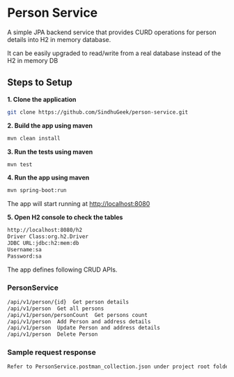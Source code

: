 Person Service
==============

A simple JPA backend service that provides CURD operations for person details into H2 in memory database.

It can be easily upgraded to read/write from a real database instead of the H2 in memory DB

## Steps to Setup

**1. Clone the application**

```bash
git clone https://github.com/SindhuGeek/person-service.git
```

**2. Build the app using maven**

```bash
mvn clean install
```

**3. Run the tests using maven**

```bash
mvn test
```

**4. Run the app using maven**

```bash
mvn spring-boot:run
```
The app will start running at <http://localhost:8080>

**5. Open H2 console to check the tables**

```bash
http://localhost:8080/h2
Driver Class:org.h2.Driver
JDBC URL:jdbc:h2:mem:db
Username:sa
Password:sa
```

The app defines following CRUD APIs.

### PersonService


```bash
/api/v1/person/{id}  Get person details
/api/v1/person  Get all persons 
/api/v1/person/personCount  Get persons count
/api/v1/person  Add Person and address details
/api/v1/person  Update Person and address details 
/api/v1/person  Delete Person

```

### Sample request response

```bash
Refer to PersonService.postman_collection.json under project root folder
```


